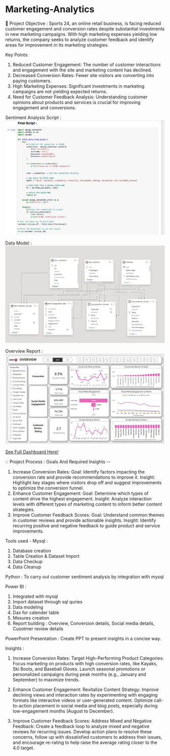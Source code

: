 # Marketing-Analytics

🎯 Project Objective : 
Sports 24, an online retail business, is facing reduced customer engagement and conversion rates despite substantial investments in new marketing campaigns. With high marketing expenses yielding low returns, 
the company seeks to analyze customer feedback and identify areas for improvement in its marketing strategies.

Key Points:
1. Reduced Customer Engagement: The number of customer interactions and engagement with the site and marketing content has declined.
2. Decreased Conversion Rates: Fewer site visitors are converting into paying customers.
3. High Marketing Expenses: Significant investments in marketing campaigns are not yielding expected returns.
4. Need for Customer Feedback Analysis: Understanding customer opinions about products and services is crucial for improving engagement and conversions.

Sentiment Analysis Script :
![Script](Sentiment_Analysis_Script.jpg)

Data Model :
![Data Model](Data_Model.jpg)

Overview Report :
![See Dashboard](Overview1.jpg)

[See Full Dashboard Here!](https://app.powerbi.com/view?r=eyJrIjoiMjQ1MjEwMWUtYTRkZi00NWYxLTg1OTAtMzk0NjMyOGQ5MzE2IiwidCI6ImRmODY3OWNkLWE4MGUtNDVkOC05OWFjLWM4M2VkN2ZmOTVhMCJ9)

💡 Project Process :
Goals And Required Insights --
1. Increase Conversion Rates:
Goal: Identify factors impacting the conversion rate and provide recommendations to improve it.
Insight: Highlight key stages where visitors drop off and suggest improvements to optimize the conversion funnel.
2. Enhance Customer Engagement:
Goal: Determine which types of content drive the highest engagement. 
Insight: Analyze interaction levels with different types of marketing content to inform better content strategies.
3. Improve Customer Feedback Scores:
Goal: Understand common themes in customer reviews and provide actionable insights.
Insight: Identify recurring positive and negative feedback to guide product and service improvements.

Tools used -
Mysql : 
1. Database creation
2. Table Creation & Dataset Import
3. Data Checkup
4. Data Cleanup

Python :
To carry out customer sentiment analysis by integration with mysql

Power BI :
1. Integrated with mysql
2. Import dataset through sql quries
3. Data modeling
4. Dax for calender table
5. Mesures creation
6. Report building : Overview, Conversion details, Social media details, Cusotmer review details

PowerPoint Presentation :
Create PPT to present insights in a concise way.

Insights :
1. Increase Conversion Rates: 
Target High-Performing Product Categories: Focus marketing on products with high conversion rates, like Kayaks, Ski Boots, and Baseball Gloves. Launch seasonal promotions or 
personalized campaigns during peak months (e.g., January and September) to maximize trends.

2. Enhance Customer Engagement: 
Revitalize Content Strategy: Improve declining views and interaction rates by experimenting with engaging formats like interactive videos or user-generated content. Optimize call-to-action placement in social media and blog posts, especially during low-engagement months (August to December).

4. Improve Customer Feedback Scores: 
Address Mixed and Negative Feedback: Create a feedback loop to analyze mixed and negative reviews for recurring issues. Develop action plans to resolve these concerns, follow up with dissatisfied customers to address their issues, and encourage re-rating to help raise the average rating closer to the 4.0 target.






